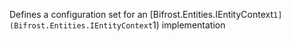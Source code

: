 Defines a configuration set for an [Bifrost.Entities.IEntityContext`1](Bifrost.Entities.IEntityContext`1) implementation